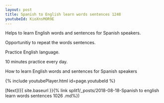 ```yaml
---
layout: post
title: Spanish to English learn words sentences 1248 
youtubeId: KioXnsMOR9E
---
```

 
 
Helps to learn English words and sentences for Spanish speakers.

Opportunitiy to repeat the words sentences. 

Practice English language. 
 
10 minutes practice every day. 
 
How to learn English words and sentences for Spanish speakers 
 
{% include youtubePlayer.html id=page.youtubeId %}
 
 
[Next]({{ site.baseurl }}{% link  split1/_posts/2018-08-18-Spanish to english learn words sentences 1026 .md%})
 
